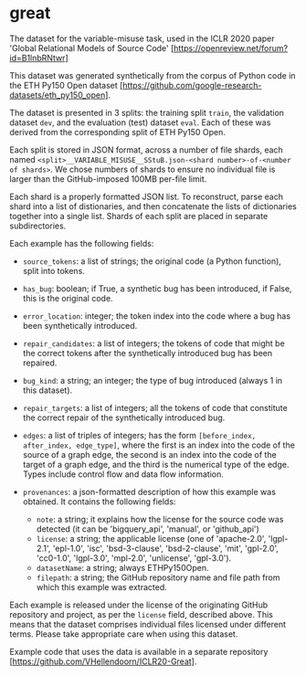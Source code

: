 # great
The dataset for the variable-misuse task, used in the ICLR 2020 paper 'Global Relational Models of Source Code' [https://openreview.net/forum?id=B1lnbRNtwr]

This dataset was generated synthetically from the corpus of Python code in the
ETH Py150 Open dataset
[https://github.com/google-research-datasets/eth_py150_open].

The dataset is presented in 3 splits: the training split `train`, the validation
dataset `dev`, and the evaluation (test) dataset `eval`. Each of these was
derived from the corresponding split of ETH Py150 Open.

Each split is stored in JSON format, across a number of file shards, each named `<split>__VARIABLE_MISUSE__SStuB.json-<shard number>-of-<number of shards>`.
We chose numbers of shards to ensure no individual file is larger than the
GitHub-imposed 100MB per-file limit.

Each shard is a properly formatted JSON list. To reconstruct, parse each shard
into a list of distionaries, and then concatenate the lists of dictionaries
together into a single list. Shards of each split are placed in separate subdirectories.


Each example has the following fields:

* `source_tokens`: a list of strings; the original code (a Python function), split into tokens.

* `has_bug`: boolean; if True, a synthetic bug has been introduced, if False, this is the original code.

* `error_location`: integer; the token index into the code where a bug has been synthetically introduced.

* `repair_candidates`: a list of integers; the tokens of code that might be the correct tokens after the synthetically introduced bug has been repaired.

* `bug_kind`: a string; an integer; the type of bug introduced (always 1 in this dataset).

* `repair_targets`: a list of integers; all the tokens of code that constitute the correct repair of the synthetically introduced bug.

* `edges`: a list of triples of integers; has the form `[before_index, after_index, edge_type]`, where the first is an index into the code of the source of a graph edge, the second is an index into the code of the target of a graph edge, and the third is the numerical type of the edge. Types include control flow and data flow information.

* `provenances`: a json-formatted description of how this example was obtained. It contains the following fields:
  * `note`: a string; it explains how the license for the source code was detected (it can be 'bigquery_api', 'manual', or 'github_api')
  * `license`: a string; the applicable license (one of 'apache-2.0', 'lgpl-2.1', 'epl-1.0', 'isc', 'bsd-3-clause', 'bsd-2-clause', 'mit', 'gpl-2.0', 'cc0-1.0', 'lgpl-3.0', 'mpl-2.0', 'unlicense', 'gpl-3.0').
  * `datasetName`: a string; always ETHPy150Open.
  * `filepath`: a string; the GitHub repository name and file path from which this example was extracted.

Each example is released under the license of the originating GitHub repository
and project, as per the `license` field, described above. This means that the
dataset comprises individual files licensed under different terms. Please take
appropriate care when using this dataset.

Example code that uses the data is available in a separate repository [https://github.com/VHellendoorn/ICLR20-Great].
